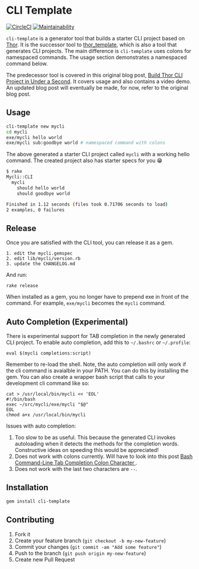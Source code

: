 # CLI Template

[![CircleCI](https://circleci.com/gh/tongueroo/cli-template.svg?style=svg)](https://circleci.com/gh/tongueroo/cli-template)
[![Maintainability](https://api.codeclimate.com/v1/badges/c6c4f26aaafccab10baf/maintainability)](https://codeclimate.com/github/tongueroo/cli-template/maintainability)

`cli-template` is a generator tool that builds a starter CLI project based on [Thor](http://whatisthor.com/). It is the successor tool to [thor_template](https://github.com/tongueroo/thor_template), which is also a tool that generates CLI projects.  The main difference is `cli-template` uses colons for namespaced commands.  The usage section demonstrates a namespaced command below.

The predecessor tool is covered in this original blog post, [Build Thor CLI Project in Under a Second](https://blog.boltops.com/2017/09/14/build-thor-cli-project-in-under-a-second). It covers usage and also contains a video demo.  An updated blog post will eventually be made, for now, refer to the original blog post.

## Usage

```sh
cli-template new mycli
cd mycli
exe/mycli hello world
exe/mycli sub:goodbye world # namespaced command with colons
```

The above generated a starter CLI project called `mycli` with a working hello command.  The created project also has starter specs for you 😁

```sh
$ rake
Mycli::CLI
  mycli
    should hello world
    should goodbye world

Finished in 1.12 seconds (files took 0.71706 seconds to load)
2 examples, 0 failures
```

## Release

Once you are satisfied with the CLI tool, you can release it as a gem.

    1. edit the mycli.gemspec
    2. edit lib/mycli/version.rb
    3. update the CHANGELOG.md

And run:

```
rake release
```

When installed as a gem, you no longer have to prepend exe in front of the command.  For example, `exe/mycli` becomes the `mycli` command.

## Auto Completion (Experimental)

There is experimental support for TAB completion in the newly generated CLI project.  To enable auto completion, add this to `~/.bashrc` or `~/.profile`:

    eval $(mycli completions:script)

Remember to re-load the shell. Note, the auto completion will only work if the cli command is avaialble in your PATH.  You can do this by installing the gem.  You can also create a wrapper bash script that calls to your development cli command like so:

```
cat > /usr/local/bin/mycli << 'EOL'
#!/bin/bash
exec ~/src/mycli/exe/mycli "$@"
EOL
chmod a+x /usr/local/bin/mycli
```

Issues with auto completion:

1. Too slow to be as useful. This because the generated CLI invokes autoloading when it detects the methods for the completion words. Constructive ideas on speeding this would be appreciated!
2. Does not work with colons currently.  Will have to look into this post [Bash Command-Line Tab Completion Colon Character
](https://stackoverflow.com/questions/25362968/bash-command-line-tab-completion-colon-character).
3. Does not work with the last two characters are `--`.

## Installation

```sh
gem install cli-template
```

## Contributing

1. Fork it
2. Create your feature branch (`git checkout -b my-new-feature`)
3. Commit your changes (`git commit -am "Add some feature"`)
4. Push to the branch (`git push origin my-new-feature`)
5. Create new Pull Request
